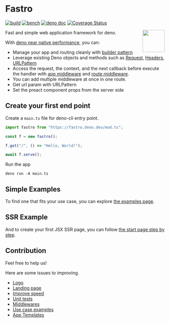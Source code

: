 # Fastro

[![build](https://github.com/fastrodev/fastro/actions/workflows/build.yml/badge.svg)](https://github.com/fastrodev/fastro/actions/workflows/build.yml)
[![bench](https://github.com/fastrodev/fastro/actions/workflows/bench.yml/badge.svg)](https://github.com/fastrodev/fastro/actions/workflows/bench.yml)
[![deno doc](https://doc.deno.land/badge.svg)](https://deno.land/x/fastro/mod.ts)
[![Coverage Status](https://coveralls.io/repos/github/fastrodev/fastro/badge.svg?branch=main)](https://coveralls.io/github/fastrodev/fastro?branch=main)

<img align="right" src="https://avatars.githubusercontent.com/u/84224795" height="70px">

Fast and simple web application framework for deno.

With [deno near native performance](https://fastro.deno.dev/docs/benchmarks), you
can:

- Manage your app and routing cleanly with
  [builder pattern](https://en.wikipedia.org/wiki/Builder_pattern)
- Leverage existing Deno objects and methods such as
  [Request](https://deno.land/api?s=Request),
  [Headers](https://deno.land/api?s=Headers),
  [URLPattern](https://developer.mozilla.org/en-US/docs/Web/API/URL_Pattern_API)
- Access the request, the context, and the next callback before execute the
  handler with
  [app middleware](https://github.com/fastrodev/fastro/blob/main/examples/app_middleware.ts)
  and
  [route middleware](https://github.com/fastrodev/fastro/blob/main/examples/route_middleware.ts).
- You can add multiple middleware at once in one route.
- Get url param with URLPattern
- Set the preact component props from the server side

## Create your first end point

Create a `main.ts` file for deno-cli entry point.

```ts
import fastro from "https://fastro.deno.dev/mod.ts";

const f = new fastro();

f.get("/", () => "Hello, World!");

await f.serve();
```

Run the app

```
deno run -A main.ts
```

## Simple Examples

To find one that fits your use case, you can explore
[the examples page](https://github.com/fastrodev/fastro/tree/main/examples).

## SSR Example

And to create your first JSX SSR page, you can follow
[the start page step by step](https://fastro.deno.dev/docs/start).

## Contribution

Feel free to help us!

Here are some issues to improving.

- [Logo](https://avatars.githubusercontent.com/u/84224795)
- [Landing page](https://github.com/fastrodev/fastro/tree/main/modules/web)
- [Improve speed](https://github.com/fastrodev/fastro/blob/main/docs/benchmarks.md)
- [Unit tests](https://github.com/fastrodev/fastro/tree/main/http)
- [Middlewares](https://github.com/fastrodev/fastro/tree/main/middleware)
- [Use case examples](https://github.com/fastrodev/fastro/tree/main/examples)
- [App Templates](https://github.com/fastrodev/template)
